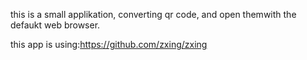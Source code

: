 this is a small applikation, converting qr code, and open themwith the 
defaukt web browser.

this app is using:https://github.com/zxing/zxing
